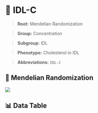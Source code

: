 # 🧪 IDL-C

> **Root:** Mendelian Randomization

> **Group:** Concentration  

> **Subgroup:** IDL

> **Phenotype:** Cholesterol in IDL  

> **Abbreviations:** `IDL-C`

## 🧬 Mendelian Randomization  

<img src="/MR/Figures/Inverse/IDLhengxianC.png"/>


## 📊 Data Table


<CsvTableMRI src="/MR_Data/Inverse/IDLhengxianC.csv"/>
